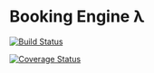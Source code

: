 # Booking Engine λ

[![Build Status](https://travis-ci.org/onlinebooking/booking-engine.svg?branch=master)](https://travis-ci.org/onlinebooking/booking-engine)

[![Coverage Status](https://coveralls.io/repos/github/onlinebooking/booking-engine/badge.svg?branch=master)](https://coveralls.io/github/onlinebooking/booking-engine?branch=master)

